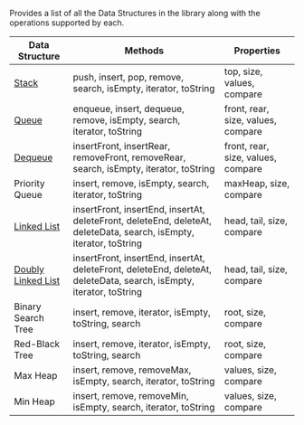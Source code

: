 Provides a list of all the Data Structures in the library along with the operations supported by each.

| Data Structure | Methods | Properties |
| --- | --- | --- |
| [Stack](https://github.com/errohitagg/data-structures-js/wiki/Stack) | push, insert, pop, remove, search, isEmpty, iterator, toString | top, size, values, compare |
| [Queue](https://github.com/errohitagg/data-structures-js/wiki/Queue) | enqueue, insert, dequeue, remove, isEmpty, search, iterator, toString | front, rear, size, values, compare |
| [Dequeue](https://github.com/errohitagg/data-structures-js/wiki/Dequeue)  | insertFront, insertRear, removeFront, removeRear, search, isEmpty, iterator, toString | front, rear, size, values, compare |
| Priority Queue | insert, remove, isEmpty, search, iterator, toString | maxHeap, size, compare |
| [Linked List](https://github.com/errohitagg/data-structures-js/wiki/Linked-List) | insertFront, insertEnd, insertAt, deleteFront, deleteEnd, deleteAt, deleteData, search, isEmpty, iterator, toString | head, tail, size, compare |
| [Doubly Linked List](https://github.com/errohitagg/data-structures-js/wiki/Doubly-Linked-List) | insertFront, insertEnd, insertAt, deleteFront, deleteEnd, deleteAt, deleteData, search, isEmpty, iterator, toString | head, tail, size, compare |
| Binary Search Tree | insert, remove, iterator, isEmpty, toString, search | root, size, compare |
| Red-Black Tree | insert, remove, iterator, isEmpty, toString, search | root, size, compare |
| Max Heap | insert, remove, removeMax, isEmpty, search, iterator, toString | values, size, compare |
| Min Heap | insert, remove, removeMin, isEmpty, search, iterator, toString | values, size, compare |
